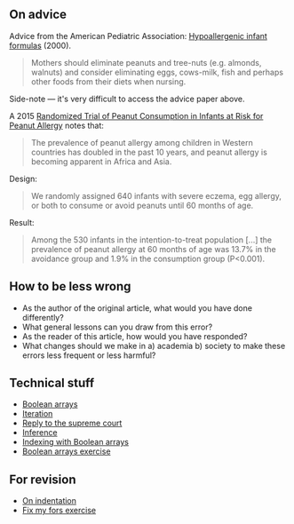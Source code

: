 ## On advice

Advice from the American Pediatric Association: [Hypoallergenic infant
formulas](https://pubmed.ncbi.nlm.nih.gov/10920165) (2000).

> Mothers should eliminate peanuts and tree-nuts (e.g. almonds, walnuts) and
consider eliminating eggs, cows-milk, fish and perhaps other foods from their
diets when nursing.

Side-note — it's very difficult to access the advice paper above.

A 2015 [Randomized Trial of Peanut Consumption in Infants at Risk for Peanut
Allergy](https://www.nejm.org/doi/full/10.1056/NEJMoa1414850) notes that:

> The prevalence of peanut allergy among children in Western countries has
doubled in the past 10 years, and peanut allergy is becoming apparent in
Africa and Asia.

Design:

> We randomly assigned 640 infants with severe eczema, egg allergy, or both to
consume or avoid peanuts until 60 months of age.

Result:

> Among the 530 infants in the intention-to-treat population [...] the
prevalence of peanut allergy at 60 months of age was 13.7% in the avoidance
group and 1.9% in the consumption group (P<0.001).

## How to be less wrong

* As the author of the original article, what would you have done differently?
* What general lessons can you draw from this error?
* As the reader of this article, how would you have responded?
* What changes should we make in a) academia b) society to make these errors
  less frequent or less harmful?

## Technical stuff

* [Boolean arrays](https://lisds.github.io/textbook/arrays/boolean_arrays.html)
* [Iteration](https://lisds.github.io/textbook/iteration/iteration.html)
* [Reply to the supreme
  court](https://lisds.github.io/textbook/iteration/reply_supreme.html)
* [Inference](https://lisds.github.io/textbook/iteration/inference.html)
* [Indexing with Boolean
  arrays](https://lisds.github.io/textbook/data-frames/boolean_indexing.html)
* [Boolean arrays
  exercise](https://ds.lis.2i2c.cloud/hub/user-redirect/git-pull?repo=https%3A//github.com/lisds/boolean_arrays&subPath=boolean_arrays.ipynb)

## For revision

* [On indentation](https://lisds.github.io/textbook/iteration/indentation.html)
* [Fix my fors
  exercise](https://ds.lis.2i2c.cloud/hub/user-redirect/git-pull?repo=https%3A//github.com/lisds/fix_my_fors&subPath=fix_my_fors.ipynb)
